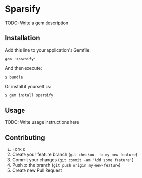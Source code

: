 # Sparsify

TODO: Write a gem description

## Installation

Add this line to your application's Gemfile:

    gem 'sparsify'

And then execute:

    $ bundle

Or install it yourself as:

    $ gem install sparsify

## Usage

TODO: Write usage instructions here

## Contributing

1. Fork it
2. Create your feature branch (`git checkout -b my-new-feature`)
3. Commit your changes (`git commit -am 'Add some feature'`)
4. Push to the branch (`git push origin my-new-feature`)
5. Create new Pull Request
